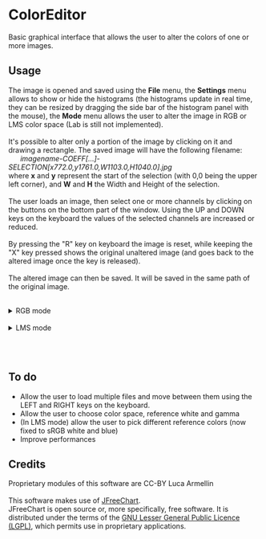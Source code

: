 # ColorEditor
Basic graphical interface that allows the user to alter the colors
of one or more images.

## Usage
The image is opened and saved using the <b>File</b> menu, the <b>Settings</b> menu allows
to show or hide the histograms (the histograms update in real time, they can be
resized by dragging the side bar of the histogram panel with the mouse),
the <b>Mode</b> menu allows the user to alter the image in RGB or LMS color space
(Lab is still not implemented).<br><br>
It's possible to alter only a portion of the image by clicking on it
and drawing a rectangle. The saved image will have the following filename:<br>
&nbsp;&nbsp;&nbsp;&nbsp;&nbsp;&nbsp;<i>imagename-COEFF\[...]-SELECTION\[x772.0,y1761.0,W1103.0,H1040.0].jpg</i>
<br>
where <b>x</b> and <b>y</b> represent the start of the selection (with 0,0 being
the upper left corner), and <b>W</b> and <b>H</b> the Width and Height of the
selection.<br><br>
The user loads an image, then select one or more channels by clicking
on the buttons on the bottom part of the window. Using the UP and DOWN
keys on the keyboard the values of the selected channels are increased
or reduced.<br><br>
By pressing the "R" key on keyboard the image is reset, while keeping the "X"
key pressed shows the original unaltered image (and goes back to
the altered image once the key is released).<br><br>
The altered image can then be saved. It will be saved in the same path
of the original image.<br><br>
<details>
    <summary>RGB mode</summary>
    <h3>RGB Mode</h3>
    The name of the saved image contains information
    on the coefficients used to linear map each pixel's R, G and B values.<br>
    Eg:<br>
        &nbsp;&nbsp;&nbsp;&nbsp;&nbsp;&nbsp;<i>imagename-COEFF\[R0.5,G1.0,B1.0].jpg</i>
        <br>
        means that the R value of each pixel has been halved.
</details><br>
<details>
    <summary>LMS mode</summary>
    <h3>LMS mode</h3>
    If we were to simulate (for example) protanopia (lacking of L cones) just by setting to 0 all the L values in the image,
    we would obtain an inaccurate image, altering also blue and turning white into a greenish white;
    whereas making the L value a function of the M and S value, we can make the result independent of
    the original L value (simulating the lacking L cones in the retina), and also calculate two
    coefficients (with which we'll make a linear combination of S and M values) under the constraint
    that white should remain white and blue should remain blue (protanopes have no problems in seeing
    white or blue).<br>
    The same applies to deuteranopia (lacking of M cones) simulation, but by making the M value (and not the L value anymore)
    a function of L and S values.<br><br>
    Selecting M or L channel the user can alter the image's colors by decreasing the amount of chromatic
    information brought in by the M or L channel. For example, selecting the M channel and pressing the DOWN
    button on the keyboard, the M channel of the resulting image becomes gradually less dependent on the M
    channel of the input image and more dependent on the L and S channels.
    <br>
    In a future implementation the user could be allowed to choose color space, reference colors and gamma
    used to make all the calculations, right now they are fixed to
    standard sRGB.<br><br>
    The name of the saved image will be as follows:<br>
    Eg:<br>
        &nbsp;&nbsp;&nbsp;&nbsp;&nbsp;&nbsp;<i>imagename-COEFF\[KxVAL].jpg</i>
        <br>
    Where <i>Kx</i> refers to the channel used to alter the image (KM or KL for M or L channels)
    and VAL ranges between 0 and 1 (where 0 means that the output image is identical to the input image
    and 1 means that the M or L channels of the output image are calculated solely using the values
    of the other two channels).
</details>

<br><br>

## To do
- Allow the user to load multiple files and move between them
using the LEFT and RIGHT keys on the keyboard.
- Allow the user to choose color space, reference white and gamma
- (In LMS mode) allow the user to pick different reference colors (now fixed to sRGB white and blue)
- Improve performances
  
## Credits
Proprietary modules of this software are CC-BY Luca Armellin<br><br>
This software makes use of <a href="https://www.jfree.org/jfreechart/">JFreeChart</a>.<br>
JFreeChart is open source or, more specifically, free software. It is distributed under the terms of the
<a href="http://www.gnu.org/licenses/lgpl.html">GNU Lesser General Public Licence (LGPL)</a>,
which permits use in proprietary applications.
